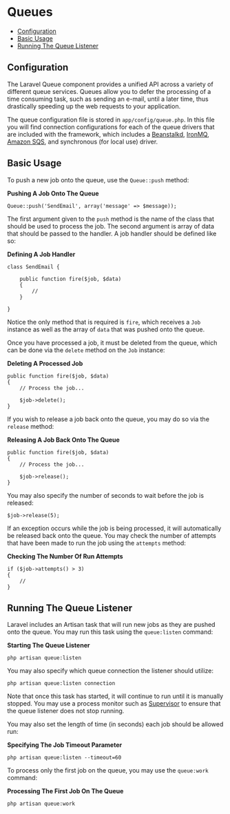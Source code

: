 # Queues

- [Configuration](#configuration)
- [Basic Usage](#basic-usage)
- [Running The Queue Listener](#running-the-queue-listener)

<a name="configuration"></a>
## Configuration

The Laravel Queue component provides a unified API across a variety of different queue services. Queues allow you to defer the processing of a time consuming task, such as sending an e-mail, until a later time, thus drastically speeding up the web requests to your application.

The queue configuration file is stored in `app/config/queue.php`. In this file you will find connection configurations for each of the queue drivers that are included with the framework, which includes a [Beanstalkd](http://kr.github.com/beanstalkd), [IronMQ](http://iron.io), [Amazon SQS](http://aws.amazon.com/sqs), and synchronous (for local use) driver.

<a name="basic-usage"></a>
## Basic Usage

To push a new job onto the queue, use the `Queue::push` method:

**Pushing A Job Onto The Queue**

	Queue::push('SendEmail', array('message' => $message));

The first argument given to the `push` method is the name of the class that should be used to process the job. The second argument is array of data that should be passed to the handler. A job handler should be defined like so:

**Defining A Job Handler**

	class SendEmail {

		public function fire($job, $data)
		{
			//
		}

	}

Notice the only method that is required is `fire`, which receives a `Job` instance as well as the array of `data` that was pushed onto the queue.

Once you have processed a job, it must be deleted from the queue, which can be done via the `delete` method on the `Job` instance:

**Deleting A Processed Job**

	public function fire($job, $data)
	{
		// Process the job...

		$job->delete();
	}

If you wish to release a job back onto the queue, you may do so via the `release` method:

**Releasing A Job Back Onto The Queue**

	public function fire($job, $data)
	{
		// Process the job...

		$job->release();
	}

You may also specify the number of seconds to wait before the job is released:

	$job->release(5);

If an exception occurs while the job is being processed, it will automatically be released back onto the queue. You may check the number of attempts that have been made to run the job using the `attempts` method:

**Checking The Number Of Run Attempts**

	if ($job->attempts() > 3)
	{
		//
	}

<a name="running-the-queue-listener"></a>
## Running The Queue Listener

Laravel includes an Artisan task that will run new jobs as they are pushed onto the queue. You may run this task using the `queue:listen` command:

**Starting The Queue Listener**

	php artisan queue:listen

You may also specify which queue connection the listener should utilize:

	php artisan queue:listen connection

Note that once this task has started, it will continue to run until it is manually stopped. You may use a process monitor such as [Supervisor](http://supervisord.org/) to ensure that the queue listener does not stop running.

You may also set the length of time (in seconds) each job should be allowed run:

**Specifying The Job Timeout Parameter**

	php artisan queue:listen --timeout=60

To process only the first job on the queue, you may use the `queue:work` command:

**Processing The First Job On The Queue**

	php artisan queue:work
